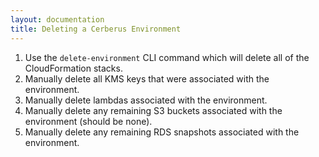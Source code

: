 ```yaml
---
layout: documentation
title: Deleting a Cerberus Environment
---
```


1. Use the `delete-environment` CLI command which will delete all of the CloudFormation stacks.
1. Manually delete all KMS keys that were associated with the environment.
1. Manually delete lambdas associated with the environment.
1. Manually delete any remaining S3 buckets associated with the environment (should be none).
1. Manually delete any remaining RDS snapshots associated with the environment.

